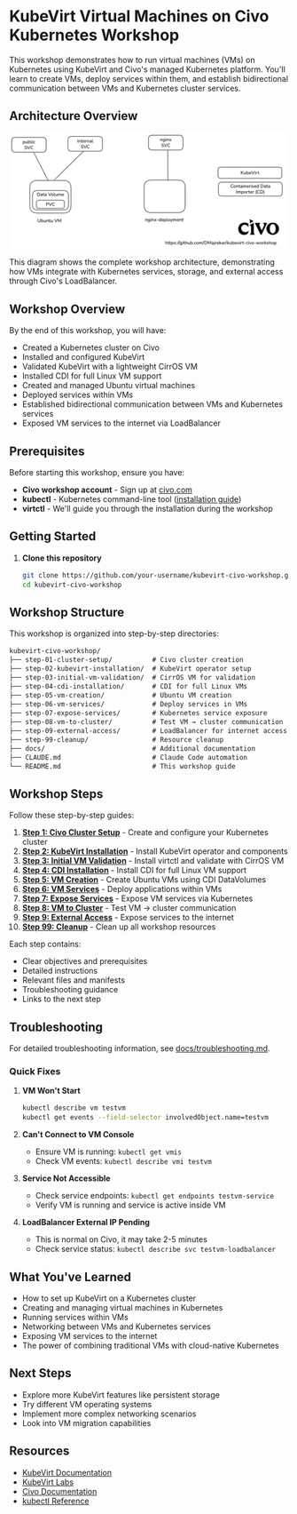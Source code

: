# KubeVirt Virtual Machines on Civo Kubernetes Workshop

This workshop demonstrates how to run virtual machines (VMs) on Kubernetes using KubeVirt and Civo's managed Kubernetes platform. You'll learn to create VMs, deploy services within them, and establish bidirectional communication between VMs and Kubernetes cluster services.

## Architecture Overview

![Workshop Architecture](workshop-architecture-diagram.png)

This diagram shows the complete workshop architecture, demonstrating how VMs integrate with Kubernetes services, storage, and external access through Civo's LoadBalancer.

## Workshop Overview

By the end of this workshop, you will have:

- Created a Kubernetes cluster on Civo
- Installed and configured KubeVirt
- Validated KubeVirt with a lightweight CirrOS VM
- Installed CDI for full Linux VM support
- Created and managed Ubuntu virtual machines
- Deployed services within VMs
- Established bidirectional communication between VMs and Kubernetes services
- Exposed VM services to the internet via LoadBalancer

## Prerequisites

Before starting this workshop, ensure you have:

- **Civo workshop account** - Sign up at [civo.com](https://www.civo.com)
- **kubectl** - Kubernetes command-line tool ([installation guide](https://kubernetes.io/docs/tasks/tools/))
- **virtctl** - We'll guide you through the installation during the workshop

## Getting Started

1. **Clone this repository**
   ```bash
   git clone https://github.com/your-username/kubevirt-civo-workshop.git
   cd kubevirt-civo-workshop
   ```

## Workshop Structure

This workshop is organized into step-by-step directories:

```
kubevirt-civo-workshop/
├── step-01-cluster-setup/          # Civo cluster creation
├── step-02-kubevirt-installation/  # KubeVirt operator setup
├── step-03-initial-vm-validation/  # CirrOS VM for validation
├── step-04-cdi-installation/       # CDI for full Linux VMs
├── step-05-vm-creation/            # Ubuntu VM creation
├── step-06-vm-services/            # Deploy services in VMs
├── step-07-expose-services/        # Kubernetes service exposure
├── step-08-vm-to-cluster/          # Test VM → cluster communication
├── step-09-external-access/        # LoadBalancer for internet access
├── step-99-cleanup/                # Resource cleanup
├── docs/                           # Additional documentation
├── CLAUDE.md                       # Claude Code automation
└── README.md                       # This workshop guide
```

## Workshop Steps

Follow these step-by-step guides:

1. **[Step 1: Civo Cluster Setup](step-01-cluster-setup/)** - Create and configure your Kubernetes cluster
2. **[Step 2: KubeVirt Installation](step-02-kubevirt-installation/)** - Install KubeVirt operator and components
3. **[Step 3: Initial VM Validation](step-03-initial-vm-validation/)** - Install virtctl and validate with CirrOS VM
4. **[Step 4: CDI Installation](step-04-cdi-installation/)** - Install CDI for full Linux VM support
5. **[Step 5: VM Creation](step-05-vm-creation/)** - Create Ubuntu VMs using CDI DataVolumes
6. **[Step 6: VM Services](step-06-vm-services/)** - Deploy applications within VMs
7. **[Step 7: Expose Services](step-07-expose-services/)** - Expose VM services via Kubernetes
8. **[Step 8: VM to Cluster](step-08-vm-to-cluster/)** - Test VM → cluster communication
9. **[Step 9: External Access](step-09-external-access/)** - Expose services to the internet
10. **[Step 99: Cleanup](step-99-cleanup/)** - Clean up all workshop resources

Each step contains:
- Clear objectives and prerequisites
- Detailed instructions
- Relevant files and manifests
- Troubleshooting guidance
- Links to the next step

## Troubleshooting

For detailed troubleshooting information, see [docs/troubleshooting.md](docs/troubleshooting.md).

### Quick Fixes

1. **VM Won't Start**
   ```bash
   kubectl describe vm testvm
   kubectl get events --field-selector involvedObject.name=testvm
   ```

2. **Can't Connect to VM Console**
   - Ensure VM is running: `kubectl get vmis`
   - Check VM events: `kubectl describe vmi testvm`

3. **Service Not Accessible**
   - Check service endpoints: `kubectl get endpoints testvm-service`
   - Verify VM is running and service is active inside VM

4. **LoadBalancer External IP Pending**
   - This is normal on Civo, it may take 2-5 minutes
   - Check service status: `kubectl describe svc testvm-loadbalancer`

## What You've Learned

- How to set up KubeVirt on a Kubernetes cluster
- Creating and managing virtual machines in Kubernetes
- Running services within VMs
- Networking between VMs and Kubernetes services
- Exposing VM services to the internet
- The power of combining traditional VMs with cloud-native Kubernetes

## Next Steps

- Explore more KubeVirt features like persistent storage
- Try different VM operating systems
- Implement more complex networking scenarios
- Look into VM migration capabilities

## Resources

- [KubeVirt Documentation](https://kubevirt.io/)
- [KubeVirt Labs](https://kubevirt.io/labs/)
- [Civo Documentation](https://www.civo.com/docs)
- [kubectl Reference](https://kubernetes.io/docs/reference/kubectl/)

